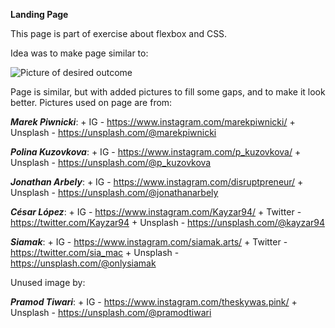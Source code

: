 **Landing Page**


This page is part of exercise about flexbox and CSS. 

Idea was to make page similar to: 

![Picture of desired outcome](https://cdn.statically.io/gh/TheOdinProject/curriculum/81a5d553f4073e593d23a6ab00d50eef8620796d/foundations/html_css/project/imgs/01.png
)

Page is similar, but with added pictures to fill some gaps, and to make it look better.
Pictures used on page are from:

***Marek Piwnicki***:    + IG - https://www.instagram.com/marekpiwnicki/
                         + Unsplash - https://unsplash.com/@marekpiwnicki

***Polina Kuzovkova***:  + IG - https://www.instagram.com/p_kuzovkova/
                         + Unsplash - https://unsplash.com/@p_kuzovkova

***Jonathan Arbely***:   + IG - https://www.instagram.com/disruptpreneur/
                         + Unsplash - https://unsplash.com/@jonathanarbely 

***César López***:       + IG - https://www.instagram.com/Kayzar94/
                         + Twitter - https://twitter.com/Kayzar94
                         + Unsplash - https://unsplash.com/@kayzar94

***Siamak***:            + IG - https://www.instagram.com/siamak.arts/
                         + Twitter - https://twitter.com/sia_mac
                         + Unsplash - https://unsplash.com/@onlysiamak


Unused image by:

***Pramod Tiwari***:     + IG - https://www.instagram.com/theskywas.pink/
                         + Unsplash - https://unsplash.com/@pramodtiwari